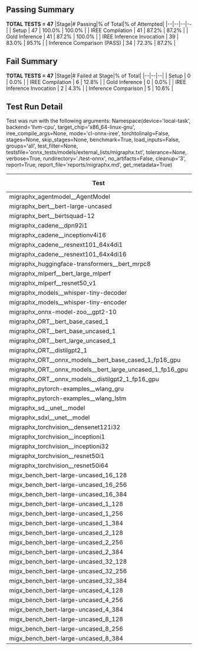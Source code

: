 ## Passing Summary

**TOTAL TESTS = 47**
|Stage|# Passing|% of Total|% of Attempted|
|--|--|--|--|
| Setup | 47 | 100.0% | 100.0% |
| IREE Compilation | 41 | 87.2% | 87.2% |
| Gold Inference | 41 | 87.2% | 100.0% |
| IREE Inference Invocation | 39 | 83.0% | 95.1% |
| Inference Comparison (PASS) | 34 | 72.3% | 87.2% |
## Fail Summary

**TOTAL TESTS = 47**
|Stage|# Failed at Stage|% of Total|
|--|--|--|
| Setup | 0 | 0.0% |
| IREE Compilation | 6 | 12.8% |
| Gold Inference | 0 | 0.0% |
| IREE Inference Invocation | 2 | 4.3% |
| Inference Comparison | 5 | 10.6% |
## Test Run Detail
Test was run with the following arguments:
Namespace(device='local-task', backend='llvm-cpu', target_chip='x86_64-linux-gnu', iree_compile_args=None, mode='cl-onnx-iree', torchtolinalg=False, stages=None, skip_stages=None, benchmark=True, load_inputs=False, groups='all', test_filter=None, testsfile='onnx_tests/models/external_lists/migraphx.txt', tolerance=None, verbose=True, rundirectory='./test-onnx', no_artifacts=False, cleanup='3', report=True, report_file='reports/migraphx.md', get_metadata=True)

| Test | Exit Status | Mean Benchmark Time (ms) | Notes |
|--|--|--|--|
| migraphx_agentmodel__AgentModel | compilation | None | |
| migraphx_bert__bert-large-uncased | PASS | 395.40017613520223 | |
| migraphx_bert__bertsquad-12 | compilation | None | |
| migraphx_cadene__dpn92i1 | PASS | 178.47288430978855 | |
| migraphx_cadene__inceptionv4i16 | PASS | 6446.579217289885 | |
| migraphx_cadene__resnext101_64x4di1 | PASS | 326.292075527211 | |
| migraphx_cadene__resnext101_64x4di16 | PASS | 5073.517302051187 | |
| migraphx_huggingface-transformers__bert_mrpc8 | PASS | 539.5945822820067 | |
| migraphx_mlperf__bert_large_mlperf | Numerics | 462.8048452238242 | |
| migraphx_mlperf__resnet50_v1 | PASS | 89.6958668405811 | |
| migraphx_models__whisper-tiny-decoder | PASS | 33.322694556166724 | |
| migraphx_models__whisper-tiny-encoder | compilation | None | |
| migraphx_onnx-model-zoo__gpt2-10 | compilation | None | |
| migraphx_ORT__bert_base_cased_1 | PASS | 85.32143623701162 | |
| migraphx_ORT__bert_base_uncased_1 | PASS | 90.20787876631533 | |
| migraphx_ORT__bert_large_uncased_1 | PASS | 267.8815749370389 | |
| migraphx_ORT__distilgpt2_1 | compiled_inference | None | |
| migraphx_ORT__onnx_models__bert_base_cased_1_fp16_gpu | Numerics | 85.60979107601774 | |
| migraphx_ORT__onnx_models__bert_large_uncased_1_fp16_gpu | Numerics | 263.5705717321899 | |
| migraphx_ORT__onnx_models__distilgpt2_1_fp16_gpu | compiled_inference | None | |
| migraphx_pytorch-examples__wlang_gru | PASS | 73.26619913456615 | |
| migraphx_pytorch-examples__wlang_lstm | PASS | 43.62304834648967 | |
| migraphx_sd__unet__model | import_model | None | |
| migraphx_sdxl__unet__model | import_model | None | |
| migraphx_torchvision__densenet121i32 | PASS | 1397.2344622015953 | |
| migraphx_torchvision__inceptioni1 | PASS | 205.71478000945513 | |
| migraphx_torchvision__inceptioni32 | PASS | 6112.611566359798 | |
| migraphx_torchvision__resnet50i1 | PASS | 84.99626248764496 | |
| migraphx_torchvision__resnet50i64 | PASS | 5869.332282493512 | |
| migx_bench_bert-large-uncased_16_128 | PASS | 2704.721369470159 | |
| migx_bench_bert-large-uncased_16_256 | PASS | 4162.911110247174 | |
| migx_bench_bert-large-uncased_16_384 | Numerics | 5839.121516793966 | |
| migx_bench_bert-large-uncased_1_128 | PASS | 198.12494205931822 | |
| migx_bench_bert-large-uncased_1_256 | PASS | 268.04230776098035 | |
| migx_bench_bert-large-uncased_1_384 | PASS | 448.84106268485385 | |
| migx_bench_bert-large-uncased_2_128 | PASS | 396.1567773173253 | |
| migx_bench_bert-large-uncased_2_256 | PASS | 705.8821904162565 | |
| migx_bench_bert-large-uncased_2_384 | PASS | 839.2998750011126 | |
| migx_bench_bert-large-uncased_32_128 | PASS | 5039.67933729291 | |
| migx_bench_bert-large-uncased_32_256 | PASS | 8323.00527828435 | |
| migx_bench_bert-large-uncased_32_384 | Numerics | 11529.55817990005 | |
| migx_bench_bert-large-uncased_4_128 | PASS | 735.1844863345226 | |
| migx_bench_bert-large-uncased_4_256 | PASS | 1124.0901419272025 | |
| migx_bench_bert-large-uncased_4_384 | PASS | 1613.1159712870915 | |
| migx_bench_bert-large-uncased_8_128 | PASS | 1347.5319407880306 | |
| migx_bench_bert-large-uncased_8_256 | PASS | 2079.8095917950072 | |
| migx_bench_bert-large-uncased_8_384 | PASS | 3021.8102099994817 | |
